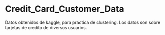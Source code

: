 # Credit_Card_Customer_Data
Datos obtenidos de kaggle, para práctica de clustering. Los datos son sobre tarjetas de credito de diversos usuarios.
